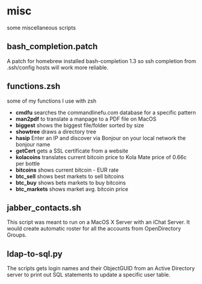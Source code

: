 # misc
some miscellaneous scripts
## bash_completion.patch
A patch for homebrew installed bash-completion 1.3 so ssh completion from .ssh/config hosts will work more reliable.

## functions.zsh
some of my functions I use with zsh
- **cmdfu**
searches the commandlinefu.com database for a specific pattern
- **man2pdf**
to translate a manpage to a PDF file on MacOS
- **biggest**
shows the biggest file/folder sorted by size
- **showtree**
draws a directory tree
- **hasip**
Enter an IP and discover via Bonjour on your local network the bonjour name
- **getCert**
gets a SSL certificate from a website
- **kolacoins**
translates current bitcoin price to Kola Mate price of 0.66c per bottle
- **bitcoins**
shows current bitcoin - EUR rate
- **btc_sell**
shows best markets to sell bitcoins
- **btc_buy**
shows bets markets to buy bitcoins
- **btc_markets**
shows market avg. bitcoin price

## jabber_contacts.sh
This script was meant to run on a MacOS X Server with an iChat Server.
It would create automatic roster for all the accounts from OpenDirectory Groups.

## ldap-to-sql.py
The scripts gets login names and their ObjectGUID from an Active Directory server
to print out SQL statements to update a specific user table.
